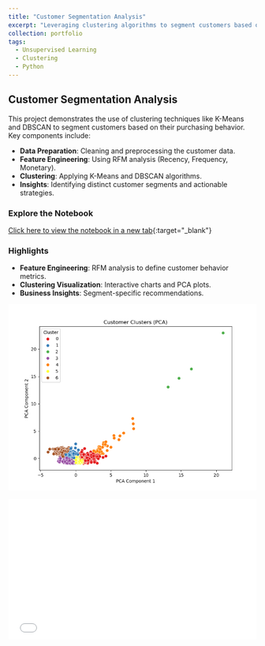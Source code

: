 ```yaml
---
title: "Customer Segmentation Analysis"
excerpt: "Leveraging clustering algorithms to segment customers based on purchasing behavior.<br/><img src='/images/clusters-visualization.png'>"
collection: portfolio
tags:
  - Unsupervised Learning
  - Clustering
  - Python
---
```


## Customer Segmentation Analysis
This project demonstrates the use of clustering techniques like K-Means and DBSCAN to segment customers based on their purchasing behavior. Key components include:

- **Data Preparation**: Cleaning and preprocessing the customer data.
- **Feature Engineering**: Using RFM analysis (Recency, Frequency, Monetary).
- **Clustering**: Applying K-Means and DBSCAN algorithms.
- **Insights**: Identifying distinct customer segments and actionable strategies.

### Explore the Notebook
[Click here to view the notebook in a new tab](/portfolio/customer_segmentation.html){:target="_blank"}

### Highlights
- **Feature Engineering**: RFM analysis to define customer behavior metrics.
- **Clustering Visualization**: Interactive charts and PCA plots.
- **Business Insights**: Segment-specific recommendations.

![Cluster Visualization](/images/clusters-visualization.png)

<div style="position: relative; overflow: hidden; padding-top: 56.25%;">
  <iframe src="/portfolio/customer_segmentation.html" 
          style="position: absolute; top: 0; left: 0; width: 100%; height: 100%; border: none;">
  </iframe>
</div>
